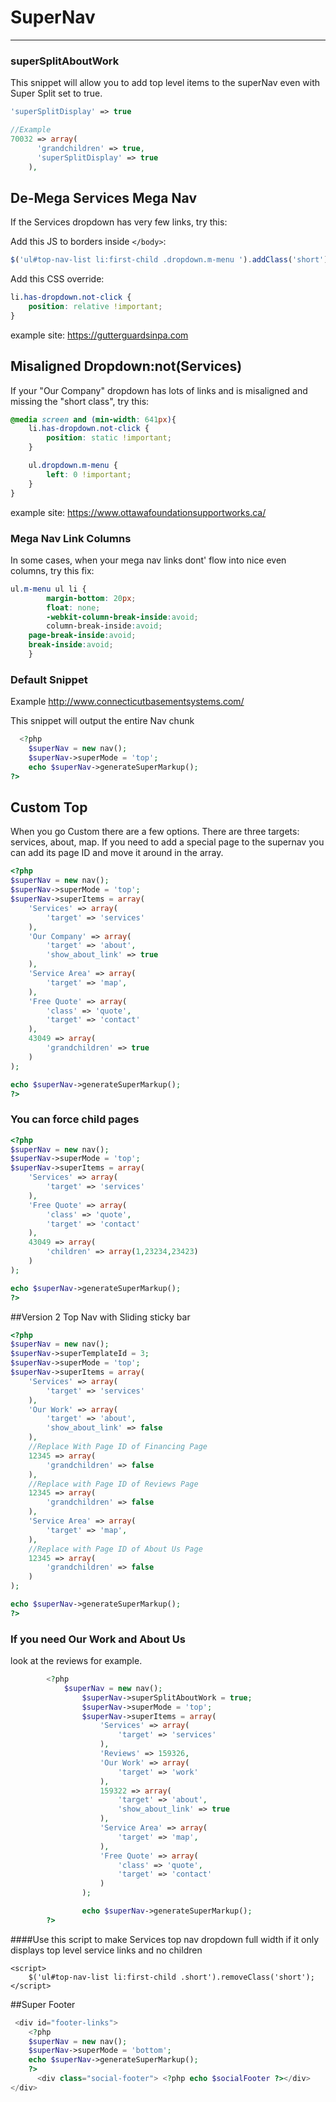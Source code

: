 # <i class="far fa-compass"></i> SuperNav
***
### superSplitAboutWork 

This snippet will allow you to add top level items to the superNav even with Super Split set to true.

```php
'superSplitDisplay' => true

//Example
70032 => array(
      'grandchildren' => true,
      'superSplitDisplay' => true
    ),
```
## De-Mega Services Mega Nav

If the Services dropdown has very few links, try this:

Add this JS to borders inside ```</body>```:
```js
$('ul#top-nav-list li:first-child .dropdown.m-menu ').addClass('short');
```
Add this CSS override:
```css
li.has-dropdown.not-click {
    position: relative !important;
}
```
example site: https://gutterguardsinpa.com

## Misaligned Dropdown:not(Services)

If your "Our Company" dropdown has lots of links and is misaligned and missing the "short class", try this:

```css
@media screen and (min-width: 641px){
    li.has-dropdown.not-click {
        position: static !important;
    }

    ul.dropdown.m-menu {
        left: 0 !important;
    }
}
```
example site: https://www.ottawafoundationsupportworks.ca/

### Mega Nav Link Columns

In some cases, when your mega nav links dont' flow into nice even columns, try this fix:

```css
ul.m-menu ul li {
        margin-bottom: 20px;
        float: none;
        -webkit-column-break-inside:avoid;
        column-break-inside:avoid;
	page-break-inside:avoid;
	break-inside:avoid;
    }
```


### Default Snippet 
Example http://www.connecticutbasementsystems.com/

This snippet will output the entire Nav chunk

```php
  <?php
    $superNav = new nav();
    $superNav->superMode = 'top';
    echo $superNav->generateSuperMarkup();
?>
```

## Custom Top 

When you go Custom there are a few options. There are three targets: services, about, map. If you need to add a special page to the supernav you can add its page ID and move it around in the array. 

```php
<?php
$superNav = new nav();
$superNav->superMode = 'top';
$superNav->superItems = array(
    'Services' => array(
        'target' => 'services'
    ),
    'Our Company' => array(
        'target' => 'about',
        'show_about_link' => true
    ),
    'Service Area' => array(
        'target' => 'map',
    ),
    'Free Quote' => array(
        'class' => 'quote',
        'target' => 'contact'
    ),
    43049 => array(
        'grandchildren' => true
    )
);

echo $superNav->generateSuperMarkup();
?>

```

### You can force child pages


```php
<?php
$superNav = new nav();
$superNav->superMode = 'top';
$superNav->superItems = array(
    'Services' => array(
        'target' => 'services'
    ),
    'Free Quote' => array(
        'class' => 'quote',
        'target' => 'contact'
    ),
    43049 => array(
        'children' => array(1,23234,23423)
    )
);

echo $superNav->generateSuperMarkup();
?>

```
##Version 2 Top Nav with Sliding sticky bar
```php
<?php
$superNav = new nav();
$superNav->superTemplateId = 3;
$superNav->superMode = 'top';
$superNav->superItems = array(
	'Services' => array(
        'target' => 'services'
    ),
    'Our Work' => array(
        'target' => 'about',
        'show_about_link' => false
    ),
    //Replace With Page ID of Financing Page
    12345 => array(
        'grandchildren' => false
    ),
    //Replace with Page ID of Reviews Page
    12345 => array(
        'grandchildren' => false
    ),
    'Service Area' => array(
        'target' => 'map',
    ),
    //Replace with Page ID of About Us Page
    12345 => array(
        'grandchildren' => false
    )
);

echo $superNav->generateSuperMarkup();
?>
```


### If you need Our Work and About Us 

look at the reviews for example. 

```php
		<?php
    		$superNav = new nav();
                $superNav->superSplitAboutWork = true;
                $superNav->superMode = 'top';
                $superNav->superItems = array(
                    'Services' => array(
                        'target' => 'services'
                    ),
                    'Reviews' => 159326,
                    'Our Work' => array(
                        'target' => 'work'
                    ),
                    159322 => array(
                        'target' => 'about',
                        'show_about_link' => true
                    ),
                    'Service Area' => array(
                        'target' => 'map',
                    ),
                    'Free Quote' => array(
                        'class' => 'quote',
                        'target' => 'contact'
                    )
                );

                echo $superNav->generateSuperMarkup();
		?>

```

####Use this script to make Services top nav dropdown full width if it only displays top level service links and no children
<!-- For this site - remove .short class on service dropdown until we figure it out dynamically -->
```
<script>
    $('ul#top-nav-list li:first-child .short').removeClass('short');
</script>
```

##Super Footer
```php
 <div id="footer-links">
    <?php
    $superNav = new nav();
    $superNav->superMode = 'bottom';
    echo $superNav->generateSuperMarkup();
    ?>
      <div class="social-footer"> <?php echo $socialFooter ?></div>
</div>

```



